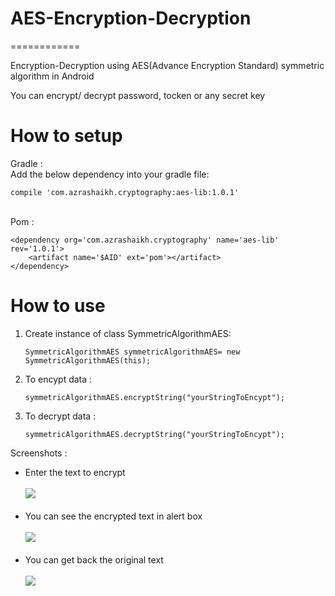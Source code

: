 # AES-Encryption-Decryption

============

Encryption-Decryption using AES(Advance Encryption Standard) symmetric algorithm in Android

You can encrypt/ decrypt password, tocken or any secret key 

# How to setup 
Gradle : <br>
Add the below dependency into your gradle file:

    compile 'com.azrashaikh.cryptography:aes-lib:1.0.1'
    
<br> Pom : <br>
    
   
    <dependency org='com.azrashaikh.cryptography' name='aes-lib' rev='1.0.1'>
        <artifact name='$AID' ext='pom'></artifact>
    </dependency>
  

    
# How to use
1. Create instance of class SymmetricAlgorithmAES: 

     `SymmetricAlgorithmAES symmetricAlgorithmAES= new SymmetricAlgorithmAES(this);`
2. To encypt  data :

     `symmetricAlgorithmAES.encryptString("yourStringToEncypt");`

3. To decrypt data :

     `symmetricAlgorithmAES.decryptString("yourStringToEncypt");`


Screenshots : 
<ul> 
<li> Enter the text to encrypt  <br>
<br>
<img src="http://oi60.tinypic.com/clziq.jpg">

</li>
<br>
<li> You can see the encrypted text in alert box  <br>
<br>
<img src=http://oi62.tinypic.com/2vcyex3.jpg>
</li>
<br>
<li> You can get back the original text 
 <br>
<br>
<img src=http://oi58.tinypic.com/mcuufd.jpg>
 </li>
</ul>
